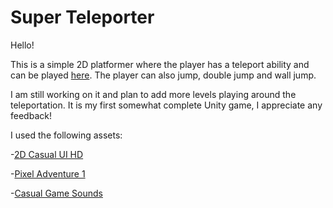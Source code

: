 # Super Teleporter

Hello!

This is a simple 2D platformer where the player has a teleport ability and can be played [here](https://rpascalie.github.io/SuperTeleporter/).
The player can also jump, double jump and wall jump.

I am still working on it and plan to add more levels playing around the teleportation. 
It is my first somewhat complete Unity game, I appreciate any feedback!

I used the following assets:

-[2D Casual UI HD](https://assetstore.unity.com/packages/2d/gui/icons/2d-casual-ui-hd-82080)

-[Pixel Adventure 1](https://assetstore.unity.com/?q=pixel%20adventure%201&orderBy=1)

-[Casual Game Sounds](https://assetstore.unity.com/packages/audio/sound-fx/free-casual-game-sfx-pack-54116)


